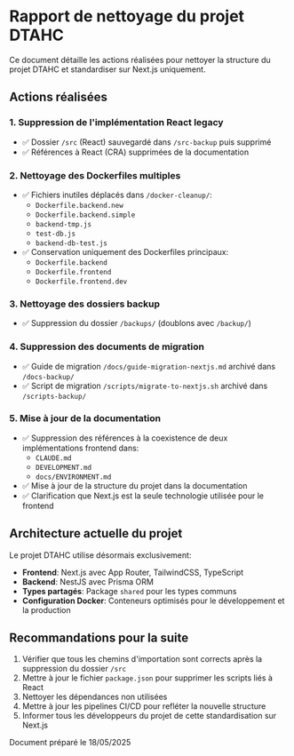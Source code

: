 # Rapport de nettoyage du projet DTAHC

Ce document détaille les actions réalisées pour nettoyer la structure du projet DTAHC et standardiser sur Next.js uniquement.

## Actions réalisées

### 1. Suppression de l'implémentation React legacy
- ✅ Dossier `/src` (React) sauvegardé dans `/src-backup` puis supprimé
- ✅ Références à React (CRA) supprimées de la documentation

### 2. Nettoyage des Dockerfiles multiples
- ✅ Fichiers inutiles déplacés dans `/docker-cleanup/`:
  - `Dockerfile.backend.new`
  - `Dockerfile.backend.simple`
  - `backend-tmp.js`
  - `test-db.js`
  - `backend-db-test.js`
- ✅ Conservation uniquement des Dockerfiles principaux:
  - `Dockerfile.backend`
  - `Dockerfile.frontend`
  - `Dockerfile.frontend.dev`

### 3. Nettoyage des dossiers backup
- ✅ Suppression du dossier `/backups/` (doublons avec `/backup/`)

### 4. Suppression des documents de migration
- ✅ Guide de migration `/docs/guide-migration-nextjs.md` archivé dans `/docs-backup/`
- ✅ Script de migration `/scripts/migrate-to-nextjs.sh` archivé dans `/scripts-backup/`

### 5. Mise à jour de la documentation
- ✅ Suppression des références à la coexistence de deux implémentations frontend dans:
  - `CLAUDE.md`
  - `DEVELOPMENT.md`
  - `docs/ENVIRONMENT.md`
- ✅ Mise à jour de la structure du projet dans la documentation
- ✅ Clarification que Next.js est la seule technologie utilisée pour le frontend

## Architecture actuelle du projet

Le projet DTAHC utilise désormais exclusivement:
- **Frontend**: Next.js avec App Router, TailwindCSS, TypeScript
- **Backend**: NestJS avec Prisma ORM
- **Types partagés**: Package `shared` pour les types communs
- **Configuration Docker**: Conteneurs optimisés pour le développement et la production

## Recommandations pour la suite

1. Vérifier que tous les chemins d'importation sont corrects après la suppression du dossier `/src`
2. Mettre à jour le fichier `package.json` pour supprimer les scripts liés à React
3. Nettoyer les dépendances non utilisées
4. Mettre à jour les pipelines CI/CD pour refléter la nouvelle structure
5. Informer tous les développeurs du projet de cette standardisation sur Next.js

Document préparé le 18/05/2025